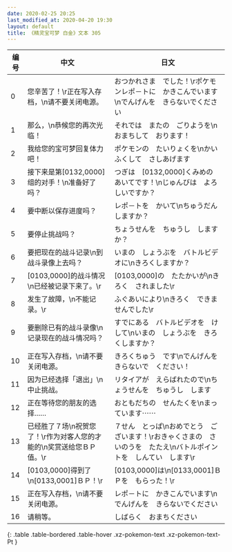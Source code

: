 ```yaml
---
date: 2020-02-25 20:25
last_modified_at: 2020-04-20 19:30
layout: default
title: 《精灵宝可梦 白金》文本 305
---
```

| 编号 | 中文 | 日文 |
| ---- | ---- | ---- |
| 0 | 您辛苦了！\r正在写入存档，\n请不要关闭电源。 | おつかれさま　でした！\rポケモンレポ－トに　かきこんでいます\nでんげんを　きらないでください |
| 1 | 那么，\n恭候您的再次光临！ | それでは　またの　ごりようを\nおまちして　おります！ |
| 2 | 我给您的宝可梦回复体力吧！ | ポケモンの　たいりょくを\nかいふくして　さしあげます |
| 3 | 接下来是第[0132,0000]组的对手！\n准备好了吗？ | つぎは　[0132,0000]くみめの　あいてです！\nじゅんびは　よろしいですか？ |
| 4 | 要中断以保存进度吗？ | レポ－トを　かいて\nちゅうだん　しますか？ |
| 5 | 要停止挑战吗？ | ちょうせんを　ちゅうし　しますか？ |
| 6 | 要把现在的战斗记录\n到战斗录像上去吗？ | いまの　しょうぶを　バトルビデオに\nきろくしますか？ |
| 7 | [0103,0000]的战斗情况\n已经被记录下来了。\r | [0103,0000]の　たたかいが\nきろく　されました\r |
| 8 | 发生了故障，\n不能记录。\r | ふぐあいにより\nきろく　できませんでした\r |
| 9 | 要删除已有的战斗录像\n记录现在的战斗情况吗？ | すでにある　バトルビデオを　けして\nいまの　しょうぶを　きろくしますか？ |
| 10 | 正在写入存档，\n请不要关闭电源。 | きろくちゅう　です\nでんげんを　きらないで　ください！　 |
| 11 | 因为已经选择「退出」\n中止挑战。 | リタイアが　えらばれたので\nちょうせんを　ちゅうし　します |
| 12 | 正在等待您的朋友的选择…… | おともだちの　せんたくを\nまっています⋯⋯ |
| 13 | 已经胜了７场\n祝贺您了！\r作为对客人您的才能的\n奖赏送给您ＢＰ值。\r | ７せん　とっぱ\nおめでとう　ございます！\rおきゃくさまの　さいのうを　たたえ\nバトルポイントを　しんてい　します\r |
| 14 | [0103,0000]得到了\n[0133,0001]ＢＰ！\r | [0103,0000]は\n[0133,0001]ＢＰを　もらった！\r |
| 15 | 正在写入存档，\n请不要关闭电源。 | レポ－トに　かきこんでいます\nでんげんを　きらないでください |
| 16 | 请稍等。 | しばらく　おまちください |
{: .table .table-bordered .table-hover .xz-pokemon-text .xz-pokemon-text-Pt }